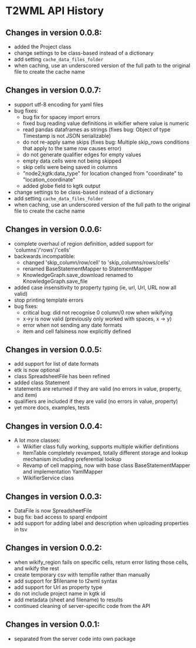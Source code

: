 T2WML API History
===================================

Changes in version 0.0.8:
------------------------
* added the Project class
* change settings to be class-based instead of a dictionary
* add setting `cache_data_files_folder`
* when caching, use an underscored version of the full path to the original file to create the cache name


Changes in version 0.0.7:
-------------------------
* support utf-8 encoding for yaml files
* bug fixes:
  - bug fix for spacey import errors
  - fixed bug reading value definitions in wikifier where value is numeric
  - read pandas dataframes as strings (fixes bug: Object of type Timestamp is not JSON serializable)
  - do not re-apply same skips (fixes bug: Multiple skip_rows conditions that apply to the same row causes error)
  - do not generate qualifier edges for empty values
  - empty data cells were not being skipped
  - skip cells were being saved in columns
  - "node2;kgtk:data_type" for location changed from "coordinate" to "location_coordinate"
  - added globe field to kgtk output
* change settings to be class-based instead of a dictionary
* add setting `cache_data_files_folder`
* when caching, use an underscored version of the full path to the original file to create the cache name

Changes in version 0.0.6:
-------------------------
* complete overhaul of region definition, added support for 'columns'/'rows'/'cells'
* backwards incompatible: 
     * changed 'skip_column/row/cell' to 'skip_columns/rows/cells'
     * renamed BaseStatementMapper to StatementMapper
     * KnowledgeGraph.save_download renamed to KnowledgeGraph.save_file
* added case insensitivity to property typing (ie, url, Url, URL now all valid)
* stop printing template errors
* bug fixes:
  - critical bug: did not recognise 0 column/0 row when wikifying
  - x->y is now valid (previously only worked with spaces, x -> y)
  - error when not sending any date formats
  - item and cell falsiness now explicitly defined

Changes in version 0.0.5:
-------------------------

* add support for list of date formats
* etk is now optional
* class SpreadsheetFile has been refined
* added class Statement
* statements are returned if they are valid (no errors in value, property, and item)
* qualifiers are included if they are valid (no errors in value, property)
* yet more docs, examples, tests

Changes in version 0.0.4:
-------------------------

* A lot more classes:
    - Wikifier class fully working, supports multiple wikifier definitions
    - ItemTable completely revamped, totally different storage and lookup mechanism including preferential lookup
    - Revamp of cell mapping, now with base class BaseStatementMapper and implementation YamlMapper
    - WikifierService class 

Changes in version 0.0.3:
------------------------

* DataFile is now SpreadsheetFile
* bug fix:  bad access to sparql endpoint
* add support for adding label and description when uploading properties in tsv

Changes in version 0.0.2:
-------------------------

* when wikify_region fails on specific cells, return error listing those cells, and wikify the rest
* create temporary csv with tempfile rather than manually
* add support for $filename to t2wml syntax
* add support for Url as property type
* do not include project name in kgtk id
* add metadata (sheet and filename) to results
* continued cleaning of server-specific code from the API

Changes in version 0.0.1:
-------------------------

* separated from the server code into own package
